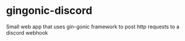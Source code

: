 # gingonic-discord
Small web app that uses gin-gonic framework to post http requests to a discord webhook
